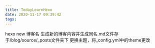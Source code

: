 ```yaml
---
title: TodayLearnHexo
date: 2020-11-17 09:39:42
tags:
---
```

hexo new 博客名 生成新的博客内容并生成同名.md文件存于/blog/source/_posts文件夹下
更换主题，将_config.yml中的theme更改